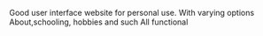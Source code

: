 Good user interface website for personal use.
With varying options About,schooling, hobbies and such
All functional
